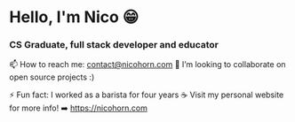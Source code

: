 # Hello, I'm Nico 😁
### CS Graduate, full stack developer and educator
 📫 How to reach me: contact@nicohorn.com
 👯 I’m looking to collaborate on open source projects :)

⚡ Fun fact: I worked as a barista for four years ☕ 
 Visit my personal website for more info! ➡️ https://nicohorn.com

<!--
**nicohorn/nicohorn** is a ✨ _special_ ✨ repository because its `README.md` (this file) appears on your GitHub profile.

Here are some ideas to get you started:

- 🔭 I’m currently working on ...
- 🌱 I’m currently learning ...
- 👯 I’m looking to collaborate on ...
- 🤔 I’m looking for help with ...
- 💬 Ask me about ...
- 📫 How to reach me: ...
- 😄 Pronouns: ...
- ⚡ Fun fact: ...
-->


